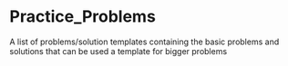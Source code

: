 # Practice_Problems
A list of problems/solution templates containing the basic problems and solutions that can be used a template for bigger problems
